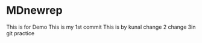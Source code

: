 # MDnewrep
This is for Demo
This is my 1st commit
This is by kunal
change 2 
change 3in git practice

